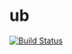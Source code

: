 # ub

[![Build Status](https://travis-ci.com/chicago-relaxed-memory/ub.svg?branch=master)](https://travis-ci.com/chicago-relaxed-memory/ub)
